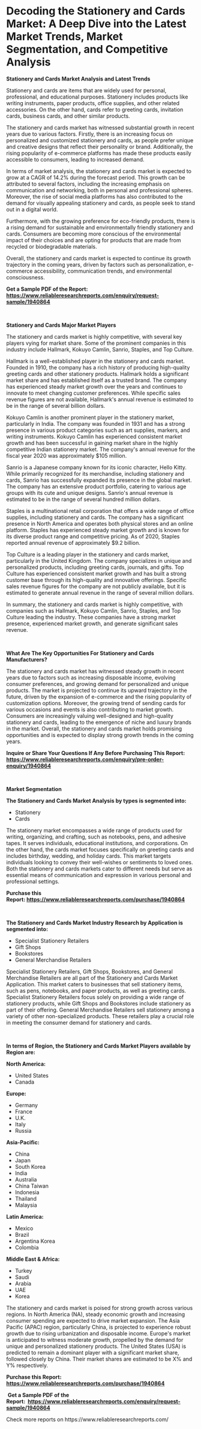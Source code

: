 <p><h1>Decoding the Stationery and Cards Market: A Deep Dive into the Latest Market Trends, Market Segmentation, and Competitive Analysis</h1></p><p><strong>Stationery and Cards Market Analysis and Latest Trends</strong></p>
<p><p>Stationery and cards are items that are widely used for personal, professional, and educational purposes. Stationery includes products like writing instruments, paper products, office supplies, and other related accessories. On the other hand, cards refer to greeting cards, invitation cards, business cards, and other similar products.</p><p>The stationery and cards market has witnessed substantial growth in recent years due to various factors. Firstly, there is an increasing focus on personalized and customized stationery and cards, as people prefer unique and creative designs that reflect their personality or brand. Additionally, the rising popularity of e-commerce platforms has made these products easily accessible to consumers, leading to increased demand.</p><p>In terms of market analysis, the stationery and cards market is expected to grow at a CAGR of 14.2% during the forecast period. This growth can be attributed to several factors, including the increasing emphasis on communication and networking, both in personal and professional spheres. Moreover, the rise of social media platforms has also contributed to the demand for visually appealing stationery and cards, as people seek to stand out in a digital world.</p><p>Furthermore, with the growing preference for eco-friendly products, there is a rising demand for sustainable and environmentally friendly stationery and cards. Consumers are becoming more conscious of the environmental impact of their choices and are opting for products that are made from recycled or biodegradable materials.</p><p>Overall, the stationery and cards market is expected to continue its growth trajectory in the coming years, driven by factors such as personalization, e-commerce accessibility, communication trends, and environmental consciousness.</p></p>
<p><strong>Get a Sample PDF of the Report:&nbsp; <a href="https://www.reliableresearchreports.com/enquiry/request-sample/1940864">https://www.reliableresearchreports.com/enquiry/request-sample/1940864</a></strong></p>
<p>&nbsp;</p>
<p><strong>Stationery and Cards Major Market Players</strong></p>
<p><p>The stationery and cards market is highly competitive, with several key players vying for market share. Some of the prominent companies in this industry include Hallmark, Kokuyo Camlin, Sanrio, Staples, and Top Culture.</p><p>Hallmark is a well-established player in the stationery and cards market. Founded in 1910, the company has a rich history of producing high-quality greeting cards and other stationery products. Hallmark holds a significant market share and has established itself as a trusted brand. The company has experienced steady market growth over the years and continues to innovate to meet changing customer preferences. While specific sales revenue figures are not available, Hallmark's annual revenue is estimated to be in the range of several billion dollars.</p><p>Kokuyo Camlin is another prominent player in the stationery market, particularly in India. The company was founded in 1931 and has a strong presence in various product categories such as art supplies, markers, and writing instruments. Kokuyo Camlin has experienced consistent market growth and has been successful in gaining market share in the highly competitive Indian stationery market. The company's annual revenue for the fiscal year 2020 was approximately $105 million.</p><p>Sanrio is a Japanese company known for its iconic character, Hello Kitty. While primarily recognized for its merchandise, including stationery and cards, Sanrio has successfully expanded its presence in the global market. The company has an extensive product portfolio, catering to various age groups with its cute and unique designs. Sanrio's annual revenue is estimated to be in the range of several hundred million dollars.</p><p>Staples is a multinational retail corporation that offers a wide range of office supplies, including stationery and cards. The company has a significant presence in North America and operates both physical stores and an online platform. Staples has experienced steady market growth and is known for its diverse product range and competitive pricing. As of 2020, Staples reported annual revenue of approximately $9.2 billion.</p><p>Top Culture is a leading player in the stationery and cards market, particularly in the United Kingdom. The company specializes in unique and personalized products, including greeting cards, journals, and gifts. Top Culture has experienced consistent market growth and has built a strong customer base through its high-quality and innovative offerings. Specific sales revenue figures for the company are not publicly available, but it is estimated to generate annual revenue in the range of several million dollars.</p><p>In summary, the stationery and cards market is highly competitive, with companies such as Hallmark, Kokuyo Camlin, Sanrio, Staples, and Top Culture leading the industry. These companies have a strong market presence, experienced market growth, and generate significant sales revenue.</p></p>
<p>&nbsp;</p>
<p><strong>What Are The Key Opportunities For Stationery and Cards Manufacturers?</strong></p>
<p><p>The stationery and cards market has witnessed steady growth in recent years due to factors such as increasing disposable income, evolving consumer preferences, and growing demand for personalized and unique products. The market is projected to continue its upward trajectory in the future, driven by the expansion of e-commerce and the rising popularity of customization options. Moreover, the growing trend of sending cards for various occasions and events is also contributing to market growth. Consumers are increasingly valuing well-designed and high-quality stationery and cards, leading to the emergence of niche and luxury brands in the market. Overall, the stationery and cards market holds promising opportunities and is expected to display strong growth trends in the coming years.</p></p>
<p><strong>Inquire or Share Your Questions If Any Before Purchasing This Report: <a href="https://www.reliableresearchreports.com/enquiry/pre-order-enquiry/1940864">https://www.reliableresearchreports.com/enquiry/pre-order-enquiry/1940864</a></strong></p>
<p>&nbsp;</p>
<p><strong>Market Segmentation</strong></p>
<p><strong>The Stationery and Cards Market Analysis by types is segmented into:</strong></p>
<p><ul><li>Stationery</li><li>Cards</li></ul></p>
<p><p>The stationery market encompasses a wide range of products used for writing, organizing, and crafting, such as notebooks, pens, and adhesive tapes. It serves individuals, educational institutions, and corporations. On the other hand, the cards market focuses specifically on greeting cards and includes birthday, wedding, and holiday cards. This market targets individuals looking to convey their well-wishes or sentiments to loved ones. Both the stationery and cards markets cater to different needs but serve as essential means of communication and expression in various personal and professional settings.</p></p>
<p><strong>Purchase this Report:&nbsp;<a href="https://www.reliableresearchreports.com/purchase/1940864">https://www.reliableresearchreports.com/purchase/1940864</a></strong></p>
<p>&nbsp;</p>
<p><strong>The Stationery and Cards Market Industry Research by Application is segmented into:</strong></p>
<p><ul><li>Specialist Stationery Retailers</li><li>Gift Shops</li><li>Bookstores</li><li>General Merchandise Retailers</li></ul></p>
<p><p>Specialist Stationery Retailers, Gift Shops, Bookstores, and General Merchandise Retailers are all part of the Stationery and Cards Market Application. This market caters to businesses that sell stationery items, such as pens, notebooks, and paper products, as well as greeting cards. Specialist Stationery Retailers focus solely on providing a wide range of stationery products, while Gift Shops and Bookstores include stationery as part of their offering. General Merchandise Retailers sell stationery among a variety of other non-specialized products. These retailers play a crucial role in meeting the consumer demand for stationery and cards.</p></p>
<p>&nbsp;</p>
<p><strong>In terms of Region, the Stationery and Cards Market Players available by Region are:</strong></p>
<p>
    <p> <strong> North America: </strong>
        <ul>
            <li>United States</li>
            <li>Canada</li>
        </ul>
        </p> 
    <p> <strong> Europe: </strong>
        <ul>
            <li>Germany</li>
            <li>France</li>
            <li>U.K.</li>
            <li>Italy</li>
            <li>Russia</li>
        </ul>
        </p> 
    <p> <strong> Asia-Pacific: </strong>
        <ul>
            <li>China</li>
            <li>Japan</li>
            <li>South Korea</li>
            <li>India</li>
            <li>Australia</li>
            <li>China Taiwan</li>
            <li>Indonesia</li>
            <li>Thailand</li>
            <li>Malaysia</li>
        </ul>
        </p> 
    <p> <strong> Latin America: </strong>
        <ul>
            <li>Mexico</li>
            <li>Brazil</li>
            <li>Argentina Korea</li>
            <li>Colombia</li>
        </ul>
        </p> 
    <p> <strong> Middle East & Africa: </strong>
        <ul>
            <li>Turkey</li>
            <li>Saudi</li>
            <li>Arabia</li>
            <li>UAE</li>
            <li>Korea</li>
        </ul>
    </p>
    </p>
<p><p>The stationery and cards market is poised for strong growth across various regions. In North America (NA), steady economic growth and increasing consumer spending are expected to drive market expansion. The Asia Pacific (APAC) region, particularly China, is projected to experience robust growth due to rising urbanization and disposable income. Europe's market is anticipated to witness moderate growth, propelled by the demand for unique and personalized stationery products. The United States (USA) is predicted to remain a dominant player with a significant market share, followed closely by China. Their market shares are estimated to be X% and Y% respectively.</p></p>
<p><strong>Purchase this Report: <a href="https://www.reliableresearchreports.com/purchase/1940864">https://www.reliableresearchreports.com/purchase/1940864</a></strong></p>
<p>&nbsp;<strong>Get a Sample PDF of the Report:&nbsp;&nbsp;<a href="https://www.reliableresearchreports.com/enquiry/request-sample/1940864">https://www.reliableresearchreports.com/enquiry/request-sample/1940864</a></strong></p>
<p><strong></strong></p>
<p>Check more reports on https://www.reliableresearchreports.com/</p>